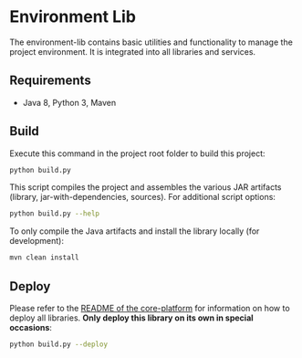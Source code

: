 # Environment Lib

The environment-lib contains basic utilities and functionality to manage the project environment. It is integrated into all libraries and services.

## Requirements

- Java 8, Python 3, Maven

## Build

Execute this command in the project root folder to build this project:

```bash
python build.py
```

This script compiles the project and assembles the various JAR artifacts (library, jar-with-dependencies, sources). For additional script options:

```bash
python build.py --help
```

To only compile the Java artifacts and install the library locally (for development):

```bash
mvn clean install
```

## Deploy

Please refer to the [README of the core-platform](../README.md) for information on how to deploy all libraries. **Only deploy this library on its own in special occasions**: 

```bash
python build.py --deploy
```